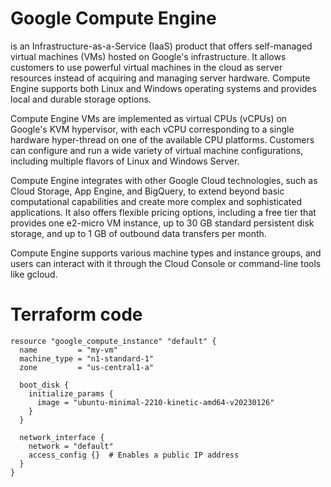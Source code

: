 # Google Compute Engine

 is an Infrastructure-as-a-Service (IaaS) product that offers self-managed virtual machines (VMs) hosted on Google's infrastructure.
 It allows customers to use powerful virtual machines in the cloud as server resources instead of acquiring and managing server hardware.
 Compute Engine supports both Linux and Windows operating systems and provides local and durable storage options.

Compute Engine VMs are implemented as virtual CPUs (vCPUs) on Google's KVM hypervisor, with each vCPU corresponding to a single hardware hyper-thread on one of the available CPU platforms.
 Customers can configure and run a wide variety of virtual machine configurations, including multiple flavors of Linux and Windows Server.

Compute Engine integrates with other Google Cloud technologies, such as Cloud Storage, App Engine, and BigQuery, to extend beyond basic computational capabilities and create more complex and sophisticated applications.
 It also offers flexible pricing options, including a free tier that provides one e2-micro VM instance, up to 30 GB standard persistent disk storage, and up to 1 GB of outbound data transfers per month.

Compute Engine supports various machine types and instance groups, and users can interact with it through the Cloud Console or command-line tools like gcloud.

# Terraform code

```
resource "google_compute_instance" "default" {
  name         = "my-vm"
  machine_type = "n1-standard-1"
  zone         = "us-central1-a"

  boot_disk {
    initialize_params {
      image = "ubuntu-minimal-2210-kinetic-amd64-v20230126"
    }
  }

  network_interface {
    network = "default"
    access_config {}  # Enables a public IP address
  }
}
```
